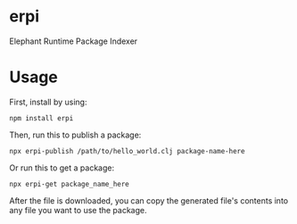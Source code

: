 # erpi
Elephant Runtime Package Indexer

# Usage
First, install by using:
```
npm install erpi
```
Then, run this to publish a package:
```
npx erpi-publish /path/to/hello_world.clj package-name-here
```
Or run this to get a package:
```
npx erpi-get package_name_here
```
After the file is downloaded, you can copy the generated file's contents into any file you want to use the package.